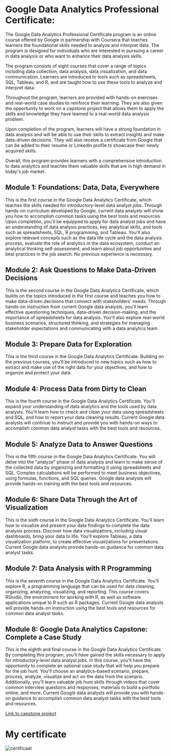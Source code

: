 # Google Data Analytics Professional Certificate:

The Google Data Analytics Professional Certificate program is an online course offered by Google in partnership with Coursera that teaches learners the foundational skills needed to analyze and interpret data. The program is designed for individuals who are interested in pursuing a career in data analysis or who want to enhance their data analysis skills.

The program consists of eight courses that cover a range of topics including data collection, data analysis, data visualization, and data communication. Learners are introduced to tools such as spreadsheets, SQL, Tableau, and R, and are taught how to use these tools to analyze and interpret data.

Throughout the program, learners are provided with hands-on exercises and real-world case studies to reinforce their learning. They are also given the opportunity to work on a capstone project that allows them to apply the skills and knowledge they have learned to a real-world data analysis problem.

Upon completion of the program, learners will have a strong foundation in data analysis and will be able to use their skills to extract insights and make data-driven decisions. They will also receive a certificate from Google that can be added to their resume or LinkedIn profile to showcase their newly acquired skills.

Overall, this program provides learners with a comprehensive introduction to data analytics and teaches them valuable skills that are in high demand in today's job market.

## Module 1: Foundations: Data, Data, Everywhere
This is the first course in the Google Data Analytics Certificate, which teaches the skills needed for introductory-level data analyst jobs. Through hands-on curriculum developed by Google, current data analysts will show you how to accomplish common tasks using the best tools and resources. Upon completion, you'll be equipped to apply for data analyst jobs and have an understanding of data analysis practices, key analytical skills, and tools such as spreadsheets, SQL, R programming, and Tableau. You'll also explore relevant concepts such as the data life cycle and the data analysis process, evaluate the role of analytics in the data ecosystem, conduct an analytical thinking self-assessment, and learn about job opportunities and best practices in the job search. No previous experience is necessary.

## Module 2: Ask Questions to Make Data-Driven Decisions
This is the second course in the Google Data Analytics Certificate, which builds on the topics introduced in the first course and teaches you how to make data-driven decisions that connect with stakeholders' needs. Through hands-on instruction from current Google data analysts, you'll learn effective questioning techniques, data-driven decision-making, and the importance of spreadsheets for data analysis. You'll also explore real-world business scenarios, structured thinking, and strategies for managing stakeholder expectations and communicating with a data analytics team.

## Module 3: Prepare Data for Exploration
This is the third course in the Google Data Analytics Certificate. Building on the previous courses, you'll be introduced to new topics such as how to extract and make use of the right data for your objectives, and how to organize and protect your data.

## Module 4: Process Data from Dirty to Clean
This is the fourth course in the Google Data Analytics Certificate. You'll expand your understanding of data analytics and the tools used by data analysts. You'll learn how to check and clean your data using spreadsheets and SQL, and how to report your data cleaning results. Current Google data analysts will continue to instruct and provide you with hands-on ways to accomplish common data analyst tasks with the best tools and resources.

## Module 5: Analyze Data to Answer Questions
This is the fifth course in the Google Data Analytics Certificate. You will delve into the "analyze" phase of data analysis and learn to make sense of the collected data by organizing and formatting it using spreadsheets and SQL. Complex calculations will be performed to meet business objectives, using formulas, functions, and SQL queries. Google data analysts will provide hands-on training with the best tools and resources.

## Module 6: Share Data Through the Art of Visualization
This is the sixth course in the Google Data Analytics Certificate. You’ll learn how to visualize and present your data findings to complete the data analysis process. Discover how data visualizations, including visual dashboards, bring your data to life. You’ll explore Tableau, a data visualization platform, to create effective visualizations for presentations. Current Google data analysts provide hands-on guidance for common data analyst tasks.

## Module 7: Data Analysis with R Programming
This is the seventh course in the Google Data Analytics Certificate. You’ll explore R, a programming language that can be used for data cleaning, organizing, analyzing, visualizing, and reporting. This course covers RStudio, the environment for working with R, as well as software applications unique to R such as R packages. Current Google data analysts will provide hands-on instruction using the best tools and resources for common data analyst tasks.

## Module 8: Google Data Analytics Capstone: Complete a Case Study
This is the eighth and final course in the Google Data Analytics Certificate. By completing this program, you'll have gained the skills necessary to apply for introductory-level data analyst jobs. In this course, you'll have the opportunity to complete an optional case study that will help you prepare for the job hunt. You'll choose an analytics-based scenario, prepare, process, analyze, visualize and act on the data from the scenario. Additionally, you'll learn valuable job hunt skills through videos that cover common interview questions and responses, materials to build a portfolio online, and more. Current Google data analysts will provide you with hands-on guidance to accomplish common data analyst tasks with the best tools and resources.

[Link to capstone project](https://github.com/NickZward/Google-Data-Analytics-Professional-Certificate/tree/main/Capstone%20data)

# My certificate
![certificaat](https://user-images.githubusercontent.com/29818091/232312585-bacdc0df-a2df-477a-b388-c14d255c5aca.jpg)
